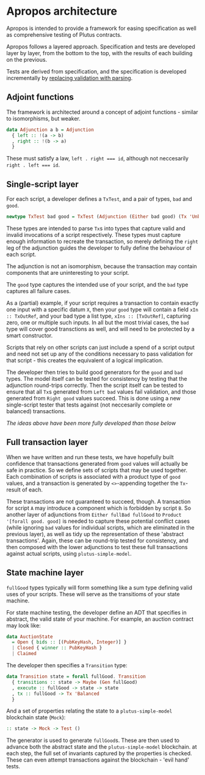 # Apropos architecture

Apropos is intended to provide a framework for easing specification as well as
comprehensive testing of Plutus contracts.

Apropos follows a layered approach. Specification and tests are developed layer
by layer, from the bottom to the top, with the results of each building on the
previous.

Tests are derived from specification, and the specification is developed
incrementally by [replacing validation with
parsing](https://lexi-lambda.github.io/blog/2019/11/05/parse-don-t-validate).

## Adjoint functions

The framework is architected around a concept of adjoint functions - similar to
isomorphisms, but weaker.

```haskell
data Adjunction a b = Adjunction
  { left :: !(a -> b)
  , right :: !(b -> a)
  }
```

These must satisfy a law, `left . right === id`, although not neccesarily `right
. left === id`.

## Single-script layer

For each script, a developer defines a `TxTest`, and a pair of types, `bad` and
`good`.

```haskell
newtype TxTest bad good = TxTest (Adjunction (Either bad good) (Tx 'Unbalanced))
```

These types are intended to parse `Tx`s into types that capture valid and
invalid invocations of a script respectively. These types must capture enough
information to recreate the transaction, so merely defining the `right` leg of
the adjunction guides the developer to fully define the behaviour of each
script.

The adjunction is not an isomorphism, because the transaction may contain
components that are uninteresting to your script.

The `good` type captures the intended use of your script, and the `bad` type
captures all failure cases.

As a (partial) example, if your script requires a transaction to contain exactly
one input with a specific datum `X`, then your `good` type will contain a field
`xIn :: TxOutRef`, and your bad type a list type, `xIns :: [TxOutRef]`,
capturing zero, one or multiple such inputs. In all but the most trivial cases,
the `bad` type will cover good transctions as well, and will need to be
protected by a smart constructor.

Scripts that rely on other scripts can just include a spend of a script output
and need not set up any of the conditions necessary to pass validation for that
script - this creates the equivalent of a logical implication.

The developer then tries to build good generators for the `good` and `bad`
types. The model itself can be tested for consistency by testing that the
adjunction round-trips correctly. Then the script itself can be tested to ensure
that all `Tx`s generated from `Left bad` values fail validation, and those
generated from `Right good` values succeed. This is done using a new
single-script tester that tests against (not neccesarily complete or balanced)
transactions.

_The ideas above have been more fully developed than those below_

## Full transaction layer

When we have written and run these tests, we have hopefully built confidence
that transactions generated from `good` values will actually be safe in
practice. So we define sets of scripts that may be used together. Each
combination of scripts is associated with a product type of `good` values, and a
transaction is generated by `<>`-appending together the `Tx`-result of each.

These transactions are not guaranteed to succeed, though. A transaction for
script `A` may introduce a component which is forbidden by script `B`. So
another layer of adjunctions from `Either fullBad fullGood` to `Product '[forall
good. good]` is needed to capture these potential conflict cases (while ignoring
`bad` values for individual scripts, which are eliminated in the previous
layer), as well as tidy up the representation of these 'abstract transactions'.
Again, these can be round-trip tested for consistency, and then composed with
the lower adjunctions to test these full transactions against actual scripts,
using `plutus-simple-model`.

## State machine layer

`fullGood` types typically will form something like a sum type defining valid
uses of your scripts. These will serve as the transitioms of your state machine.

For state machine testing, the developer define an ADT that specifies in
abstract, the valid state of your machine. For example, an auction contract may
look like:

```haskell
data AuctionState 
  = Open { bids :: [(PubKeyHash, Integer)] }
  | Closed { winner :: PubKeyHash }
  | Claimed
```

The developer then specifies a `Transition` type:

```haskell
data Transition state = forall fullGood. Transition 
  { transitions :: state -> Maybe (Gen fullGood)
  , execute :: fullGood -> state -> state
  , tx :: fullGood -> Tx 'Balanced
  }
```

And a set of properties relating the state to a `plutus-simple-model` blockchain
state (`Mock`):

```haskell
:: state -> Mock -> Test ()
```

The generator is used to generate `fullGood`s. These are then used to advance
both the abstract state and the `plutus-simple-model` blockchain. at each step,
the full set of invariants captured by the properties is checked. These can even
attempt transactions against the blockchain - 'evil hand' tests.
